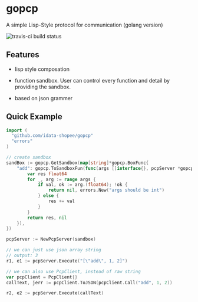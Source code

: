 # gopcp

A simple Lisp-Style protocol for communication (golang version)

![travis-ci build status](https://travis-ci.com/idata-shopee/gopcp.svg?branch=master)

## Features

- lisp style composation

- function sandbox. User can control every function and detail by providing the sandbox.

- based on json grammer

## Quick Example

```go
import (
  "github.com/idata-shopee/gopcp"
  "errors"
)

// create sandbox
sandBox := gopcp.GetSandbox(map[string]*gopcp.BoxFunc{
	"add": gopcp.ToSandboxFun(func(args []interface{}, pcpServer *gopcpc.PcpServer) (interface{}, error) {
		var res float64
		for _, arg := range args {
			if val, ok := arg.(float64); !ok {
				return nil, errors.New("args should be int")
			} else {
				res += val
			}
		}
		return res, nil
	}),
})

pcpServer := NewPcpServer(sandbox)

// we can just use json array string
// output: 3
r1, e1 := pcpServer.Execute("[\"add\", 1, 2]")

// we can also use PcpClient, instead of raw string
var pcpClient = PcpClient{}
callText, jerr := pcpClient.ToJSON(pcpClient.Call("add", 1, 2))

r2, e2 := pcpServer.Execute(callText)
```
